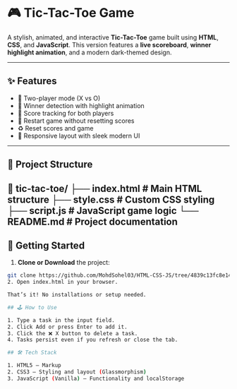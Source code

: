 # 🎮 Tic-Tac-Toe Game

A stylish, animated, and interactive **Tic-Tac-Toe** game built using **HTML**, **CSS**, and **JavaScript**. This version features a **live scoreboard**, **winner highlight animation**, and a modern dark-themed design.

---

## ✨ Features

- 🔁 Two-player mode (X vs O)
- 🧠 Winner detection with highlight animation
- 🎯 Score tracking for both players
- 🔄 Restart game without resetting scores
- ♻️ Reset scores and game
- 🎨 Responsive layout with sleek modern UI

---

## 📁 Project Structure

📁 tic-tac-toe/
├── index.html # Main HTML structure
├── style.css # Custom CSS styling
├── script.js # JavaScript game logic
└── README.md # Project documentation
---

## 🚀 Getting Started

1. **Clone or Download** the project:
```bash
git clone https://github.com/MohdSohel03/HTML-CSS-JS/tree/4839c13fc8e14826a10fbd26e5bf5718cd65cff1/Tic-Tac-Toe
2. Open index.html in your browser.

That’s it! No installations or setup needed.

## 🕹️ How to Use

1. Type a task in the input field.
2. Click Add or press Enter to add it.
3. Click the ❌ X button to delete a task.
4. Tasks persist even if you refresh or close the tab.

## 🛠 Tech Stack

1. HTML5 – Markup
2. CSS3 – Styling and layout (Glassmorphism)
3. JavaScript (Vanilla) – Functionality and localStorage